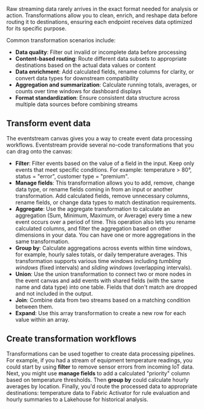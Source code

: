 Raw streaming data rarely arrives in the exact format needed for analysis or action. Transformations allow you to clean, enrich, and reshape data before routing it to destinations, ensuring each endpoint receives data optimized for its specific purpose.

Common transformation scenarios include:

- **Data quality**: Filter out invalid or incomplete data before processing
- **Content-based routing**: Route different data subsets to appropriate destinations based on the actual data values or content
- **Data enrichment**: Add calculated fields, rename columns for clarity, or convert data types for downstream compatibility
- **Aggregation and summarization**: Calculate running totals, averages, or counts over time windows for dashboard displays
- **Format standardization**: Ensure consistent data structure across multiple data sources before combining streams

## Transform event data

The eventstream canvas gives you a way to create event data processing workflows. Eventstream provide several no-code transformations that you can drag onto the canvas:

- **Filter**: Filter events based on the value of a field in the input. Keep only events that meet specific conditions. For example: temperature > 80°, status = "error", customer type = "premium".
- **Manage fields**: This transformation allows you to add, remove, change data type, or rename fields coming in from an input or another transformation. Add calculated fields, remove unnecessary columns, rename fields, or change data types to match destination requirements.
- **Aggregate**: Use the aggregate transformation to calculate an aggregation (Sum, Minimum, Maximum, or Average) every time a new event occurs over a period of time. This operation also lets you rename calculated columns, and filter the aggregation based on other dimensions in your data. You can have one or more aggregations in the same transformation.
- **Group by**: Calculate aggregations across events within time windows, for example, hourly sales totals, or daily temperature averages. This transformation supports various time windows including *tumbling windows* (fixed intervals) and *sliding windows* (overlapping intervals).
- **Union**: Use the union transformation to connect two or more nodes in the event canvas and add events with shared fields (with the same name and data type) into one table. Fields that don't match are dropped and not included in the output.
- **Join**: Combine data from two streams based on a matching condition between them.
- **Expand**: Use this array transformation to create a new row for each value within an array.

## Create transformation workflows

Transformations can be used together to create data processing pipelines. For example, if you had a stream of equipment temperature readings, you could start by using **filter** to remove sensor errors from incoming IoT data. Next, you might use **manage fields** to add a calculated "priority" column based on temperature thresholds. Then **group by** could calculate hourly averages by location. Finally, you'd route the processed data to appropriate destinations: temperature data to Fabric Activator for rule evaluation and hourly summaries to a Lakehouse for historical analysis.